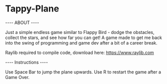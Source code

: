 # Tappy-Plane

---- ABOUT ----

Just a simple endless game similar to Flappy Bird - dodge the obstacles, collect the stars, and see how far you can get!
A game made to get me back into the swing of programming and game dev after a bit of a career break. 

Raylib required to compile code, download here: https://www.raylib.com

---- Instructions ----

Use Space Bar to jump the plane upwards.
Use R to restart the game after a Game Over.
